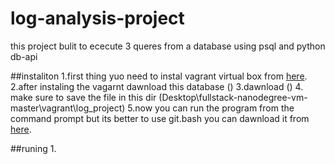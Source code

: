 # log-analysis-project
this project bulit to ececute 3 queres from a database using psql and python db-api 

##instaliton 
1.first thing yuo need to instal vagrant virtual box from [here](https://www.vagrantup.com/downloads.html/). 
2.after instaling the vagarnt dawnload this database ()
3.dawnload ()
4. make sure to save the file in this dir (Desktop\fullstack-nanodegree-vm-master\vagrant\log_project) 
5.now you can run the program from the command prompt but its better to use git.bash you can dawnload it from [here](https://git-scm.com/downloads/). 


##runing
1.
